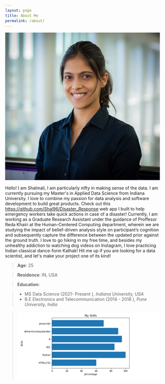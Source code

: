 ```yaml
---
layout: page
title: About Me 
permalink: /about/
---
```


![Headshot](./assets/linkednheadshot.jpg)

Hello! I am Shalmali, I am particularly nifty in making sense of the data. I am currently pursuing my Master's in Applied Data Science from Indiana University.
I love to combine my passion for data analysis and software development to build great products. Check out this https://github.com/Shal96/Disaster_Response web app I built 
to help emergency workers take quick actions in case of a disaster!
Currently, I am working as a Graduate Research Assistant under the guidance of Proffesor Reda Khairi at the Human-Centered Computing department, wherein we are studying the impact of belief-driven analysis style on participant’s cognition and subsequently capture the difference between the updated prior against the ground truth.
I love to go hiking in my free time, and besides my unhealthy addiction to watching dog videos on Instagram, I love practicing Indian classical dance-form Kathak! Hit me up if you are looking for a data scientist, and let's make your project one of its kind!


> **Age**: 25

> **Residence**: IN, USA

> **Education**: 

> - MS Data Science (2021- Present ), *Indiana University, USA*
> - B.E Electronics and Telecommunication (2014 - 2018 ), *Pune University, India*

> ![Graphing my skills](./assets/myskillsgraph.jpg)





